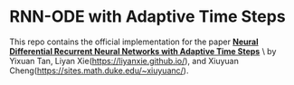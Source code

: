 # RNN-ODE with Adaptive Time Steps

This repo contains the official implementation for the paper **[Neural Differential Recurrent Neural Networks with Adaptive Time Steps](https://arxiv.org/abs/2306.01674)** \\
by Yixuan Tan, Liyan Xie(https://liyanxie.github.io/), and Xiuyuan Cheng(https://sites.math.duke.edu/~xiuyuanc/).
